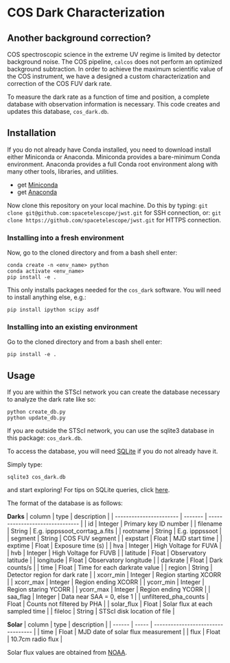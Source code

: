 # COS Dark Characterization

## Another background correction?
COS spectroscopic science in the extreme UV regime is limited by detector 
background noise. The COS pipeline, `calcos` does not perform an optimized 
background subtraction. In order to achieve the maximum scientific value of
the COS instrument, we have a designed a custom characterization and correction
of the COS FUV dark rate.

To measure the dark rate as a function of time and position, a complete
database with observation information is necessary. This code creates
and updates this database, `cos_dark.db`.

## Installation
If you do not already have Conda installed, you need to download install
either Miniconda or Anaconda. Miniconda provides a bare-minimum Conda
environment. Anaconda provides a full Conda root environment along with
many other tools, libraries, and utilities.
* get [Miniconda](https://docs.conda.io/en/latest/miniconda.html)
* get [Anaconda](https://www.anaconda.com/products/individual)

Now clone this repository on your local machine. Do this by typing:
`git clone git@github.com:spacetelescope/jwst.git`
for SSH connection, or:
`git clone https://github.com/spacetelescope/jwst.git`
for HTTPS connection.

### Installing into a fresh environment
Now, go to the cloned directory and from a bash shell enter:

```
conda create -n <env_name> python
conda activate <env_name>
pip install -e .
```

This only installs packages needed for the `cos_dark` software. You will
need to install anything else, e.g.:

```
pip install ipython scipy asdf
```

### Installing into an existing environment
Go to the cloned directory and from a bash shell enter:

```
pip install -e . 
```

## Usage

If you are within the STScI network you can create the database necessary 
to analyze the dark rate like so:

```
python create_db.py
python update_db.py
```

If you are outside the STScI network, you can use the sqlite3 database 
in this package: `cos_dark.db`.

To access the database, you will need [SQLite](https://www.sqlite.org/index.html) 
if you do not already have it.

Simply type:

```
sqlite3 cos_dark.db
```

and start exploring! For tips on SQLite queries, click [here](https://www.tutorialspoint.com/sqlite/sqlite_select_query.htm).

The format of the database is as follows:

**Darks**
| column                  | type    | description                     |
| ----------------------- | ------- | ------------------------------- |
| id                      | Integer | Primary key ID number           |
| filename                | String  | E.g. ipppssoot_corrtag_a.fits   |
| rootname                | String  | E.g. ipppssoot                  |
| segment                 | String  | COS FUV segment                 |
| expstart                | Float   | MJD start time                  |
| exptime                 | Float   | Exposure time (s)               |
| hva                     | Integer | High Voltage for FUVA           |
| hvb                     | Integer | High Voltage for FUVB           |
| latitude                | Float   | Observatory latitude            |
| longitude               | Float   | Observatory longitude           |
| darkrate                | Float   | Dark counts/s                   |
| time                    | Float   | Time for each darkrate value    |
| region                  | String  | Detector region for dark rate   |
| xcorr_min               | Integer | Region starting XCORR           |
| xcorr_max               | Integer | Region ending XCORR             |
| ycorr_min               | Integer | Region staring YCORR            |
| ycorr_max               | Integer | Region ending YCORR             |
| saa_flag                | Integer | Data near SAA = 0, else 1       |
| unfiltered_pha_counts   | Float   | Counts not filtered by PHA      |
| solar_flux              | Float   | Solar flux at each sampled time |
| fileloc                 | String  | STScI disk location of file     |

**Solar**
| column | type  | description                        |
| ------ | ----- | ---------------------------------- |
| time   | Float | MJD date of solar flux measurement |
| flux   | Float | 10.7cm radio flux                  |

Solar flux values are obtained from [NOAA](https://www.swpc.noaa.gov/phenomena/f107-cm-radio-emissions).
